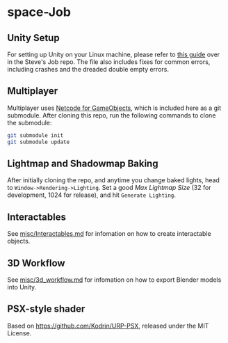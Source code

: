 # space-Job

## Unity Setup

For setting up Unity on your Linux machine, please refer to
[this guide](https://github.com/GooseGirlGames/steves-job/blob/main/doc/UnitySetup.md#unity-setup-linux)
over in the Steve's Job repo.  The file also includes fixes for common
errors, including crashes and the dreaded double empty errors.

## Multiplayer

Multiplayer uses [Netcode for GameObjects](https://github.com/Unity-Technologies/com.unity.netcode.gameobjects),
which is included here as a git submodule.  After cloning this repo, run the following commands to clone the submodule:

```sh
git submodule init
git submodule update
```

## Lightmap and Shadowmap Baking

After initially cloning the repo, and anytime you change baked lights,
head to `Window->Rendering->Lighting`.  Set a good *Max Lightmap Size*
(32 for development, 1024 for release), and hit `Generate Lighting`.

## Interactables

See [misc/Interactables.md](misc/Interactables.md) for infomation on how
to create interactable objects.

## 3D Workflow

See [misc/3d\_workflow.md](misc/3d_workflow.md) for infomation on how to
export Blender models into Unity.

## PSX-style shader

Based on https://github.com/Kodrin/URP-PSX, released under the MIT License.
